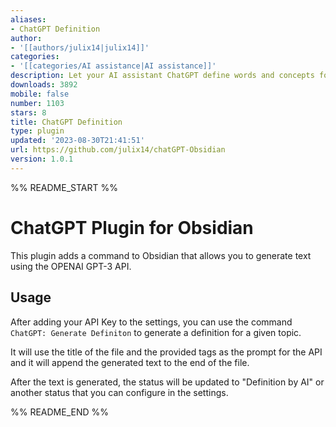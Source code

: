 ```yaml
---
aliases:
- ChatGPT Definition
author:
- '[[authors/julix14|julix14]]'
categories:
- '[[categories/AI assistance|AI assistance]]'
description: Let your AI assistant ChatGPT define words and concepts for you.
downloads: 3892
mobile: false
number: 1103
stars: 8
title: ChatGPT Definition
type: plugin
updated: '2023-08-30T21:41:51'
url: https://github.com/julix14/chatGPT-Obsidian
version: 1.0.1
---
```


%% README_START %%

# ChatGPT Plugin for Obsidian

This plugin adds a command to Obsidian that allows you to generate text using the OPENAI GPT-3 API.

## Usage

After adding your API Key to the settings, you can use the command `ChatGPT: Generate Definiton` to generate a definition for a given topic.

It will use the title of the file and the provided tags as the prompt for the API and it will append the generated text to the end of the file.

After the text is generated, the status will be updated to "Definition by AI" or another status that you can configure in the settings.


%% README_END %%